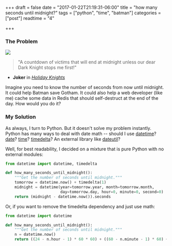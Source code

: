 +++
draft = false
date = "2017-01-22T21:19:31-06:00"
title = "how many seconds until midnight?"
tags = ["python", "time", "batman"]
categories = ["post"]
readtime = "4"

+++

### The Problem

<img src="http://i.imgur.com/sivh5Fe.jpg"></img>

> "A countdown of victims that will end at midnight unless our dear Dark Knight stops me first!"
- **Joker** in <a href="http://www.imdb.com/title/tt0519694/">*Holiday Knights*</a>

Imagine you need to know the number of seconds from now until midnight. It could help Batman save Gotham. It could also help a web developer (like me) cache some data in Redis that should self-destruct at the end of the day. How would you do it?

### My Solution

As always, I turn to Python. But it doesn't solve my problem instantly. Python has many ways to deal with date math -- should I use [datetime](https://docs.python.org/3/library/datetime.html#datetime-objects)? [date](https://docs.python.org/3/library/datetime.html#date-objects)? [time](https://docs.python.org/3/library/datetime.html#time-objects)? [timedelta](https://docs.python.org/3/library/datetime.html#timedelta-objects)? An external library like [dateutil](https://dateutil.readthedocs.io/en/stable/)?

Well, for best readability, I decided on a mixture that is pure Python with no external modules:

```python
from datetime import datetime, timedelta

def how_many_seconds_until_midnight():
    """Get the number of seconds until midnight."""
    tomorrow = datetime.now() + timedelta(1)
    midnight = datetime(year=tomorrow.year, month=tomorrow.month, 
                        day=tomorrow.day, hour=0, minute=0, second=0)
    return (midnight - datetime.now()).seconds
```

Or, if you want to remove the timedelta dependency and just use math:

```python
from datetime import datetime

def how_many_seconds_until_midnight():
    """Get the number of seconds until midnight."""
    n = datetime.now()
    return ((24 - n.hour - 1) * 60 * 60) + ((60 - n.minute - 1) * 60) + (60 - n.second)
```
